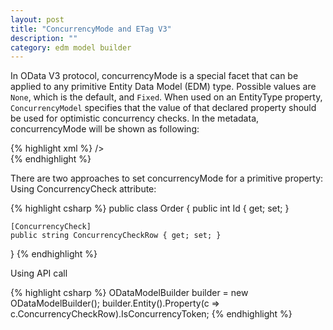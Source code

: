 ```yaml
---
layout: post
title: "ConcurrencyMode and ETag V3"
description: ""
category: edm model builder
---
```


In OData V3 protocol, concurrencyMode is a special facet that can be applied to any primitive Entity Data Model (EDM) type. Possible values are `None`, which is the default, and `Fixed`. When used on an EntityType property, `ConcurrencyModel` specifies that the value of that declared property should be used for optimistic concurrency checks. In the metadata, concurrencyMode will be shown as following:

{% highlight xml %}
<EntityType Name="Order">
    <Key>
        <PropertyRef Name="Id" />
    </Key>
    <Property Name="Id" Type="Edm.Int32" Nullable="false" />
    <Property Name="ConcurrencyCheckRow" Type="Edm.String" Nullable="false" ConcurrencyMode="Fixed" /> />  
</EntityType>
{% endhighlight %}

There are two approaches to set concurrencyMode for a primitive property:
Using ConcurrencyCheck attribute:

{% highlight csharp %}
public class Order
{
    public int Id { get; set; }
    
    [ConcurrencyCheck]
    public string ConcurrencyCheckRow { get; set; }
}
{% endhighlight %}

Using API call

{% highlight csharp %}
ODataModelBuilder builder = new ODataModelBuilder();
builder.Entity<Order>().Property(c => c.ConcurrencyCheckRow).IsConcurrencyToken;
{% endhighlight %}
